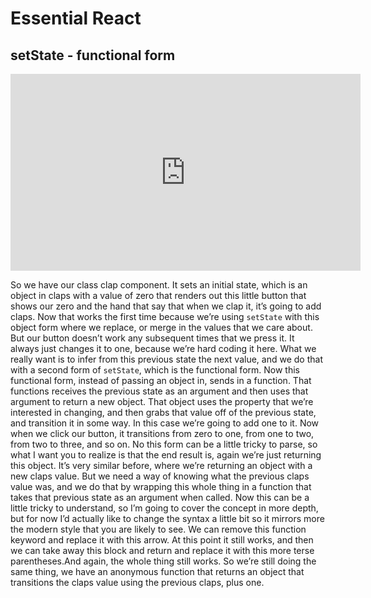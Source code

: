 <Head>
  <title>Learn React | Essential React > setState - functional form</title>
</Head>

# Essential React

## setState - functional form

<iframe width="560" height="315" src="https://www.youtube.com/embed/hhF0olBuLjA" frameborder="0" allow="autoplay; encrypted-media" allowfullscreen></iframe>

So we have our class clap component. It sets an initial state, which is an object in claps with a value of zero that renders out this little button that shows our zero and the hand that say that when we clap it, it’s going to add claps. Now that works the first time because we’re using `setState` with this object form where we replace, or merge in the values that we care about. But our button doesn’t work any subsequent times that we press it. It always just changes it to one, because we’re hard coding it here. What we really want is to infer from this previous state the next value, and we do that with a second form of `setState`, which is the functional form. Now this functional form, instead of passing an object in, sends in a function. That functions receives the previous state as an argument and then uses that argument to return a new object. That object uses the property that we’re interested in changing, and then grabs that value off of the previous state, and transition it in some way. In this case we’re going to add one to it. Now when we click our button, it transitions from zero to one, from one to two, from two to three, and so on. No this form can be a little tricky to parse, so what I want you to realize is that the end result is, again we’re just returning this object. It’s very similar before, where we’re returning an object with a new claps value. But we need a way of knowing what the previous claps value was, and we do that by wrapping this whole thing in a function that takes that previous state as an argument when called. Now this can be a little tricky to understand, so I’m going to cover the concept in more depth, but for now I’d actually like to change the syntax a little bit so it mirrors more the modern style that you are likely to see. We can remove this function keyword and replace it with this arrow. At this point it still works, and then we can take away this block and return and replace it with this more terse parentheses.And again, the whole thing still works. So we’re still doing the same thing, we have an anonymous function that returns an object that transitions the claps value using the previous claps, plus one.
